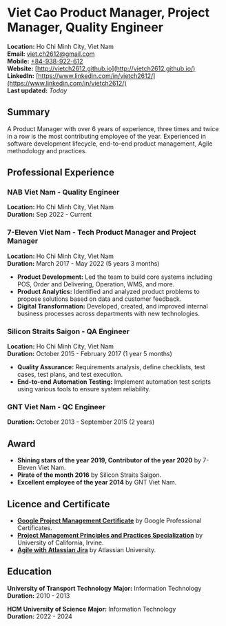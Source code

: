 # Viet Cao Product Manager, Project Manager, Quality Engineer

**Location:** Ho Chi Minh City, Viet Nam  
**Email:** [viet.ch2612@gmail.com](mailto:viet.ch2612@gmail.com)  
**Mobile:** [+84-938-922-612](tel:+84938922612)  
**Website:** [http://vietch2612.github.io](http://vietch2612.github.io/)  
**LinkedIn:** [https://www.linkedin.com/in/vietch2612/](https://www.linkedin.com/in/vietch2612/)  
**Last updated:** _Today_

## Summary

A Product Manager with over 6 years of experience, three times and twice in a row is the most contributing employee of the year. Experienced in software development lifecycle, end-to-end product management, Agile methodology and practices.

## Professional Experience

### NAB Viet Nam - Quality Engineer

**Location:** Ho Chi Minh City, Viet Nam  
**Duration:** Sep 2022 - Current

### 7-Eleven Viet Nam - Tech Product Manager and Project Manager

**Location:** Ho Chi Minh City, Viet Nam  
**Duration:** March 2017 - May 2022 (5 years 3 months)

- **Product Development:** Led the team to build core systems including POS, Order and Delivering, Operation, WMS, and more.
- **Product Analytics:** Identified and analyzed product problems to propose solutions based on data and customer feedback.
- **Digital Transformation:** Developed, created, and improved internal business processes across departments with new technologies.

### Silicon Straits Saigon - QA Engineer

**Location:** Ho Chi Minh City, Viet Nam  
**Duration:** October 2015 - February 2017 (1 year 5 months)

- **Quality Assurance:** Requirements analysis, define checklists, test cases, test plans, and test execution.
- **End-to-end Automation Testing:** Implement automation test scripts using various tools to ensure system reliability.

### GNT Viet Nam - QC Engineer

**Duration:** October 2013 - September 2015 (2 years)

## Award

- **Shining stars of the year 2019, Contributor of the year 2020** by 7-Eleven Viet Nam.
- **Pirate of the month 2016** by Silicon Straits Saigon.
- **Excellent employee of the year 2014** by GNT Viet Nam.

## Licence and Certificate

- **[Google Project Management Certificate](https://www.coursera.org/account/accomplishments/specialization/certificate/HUB6LA4G4WHF)** by Google Professional Certificates.
- **[Project Management Principles and Practices Specialization](https://www.coursera.org/account/accomplishments/specialization/certificate/T7KQFGHZX4J2)** by University of California, Irvine.
- **[Agile with Atlassian Jira](https://www.coursera.org/account/accomplishments/certificate/K3PXCZCWU8FV)** by Atlassian University.

## Education

**University of Transport Technology**
**Major:** Information Technology  
**Duration:** 2010 - 2013

**HCM University of Science**
**Major:** Information Technology  
**Duration:** 2022 - 2024
